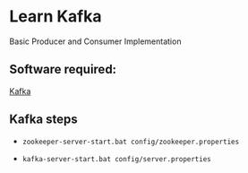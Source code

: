 # Learn Kafka
Basic Producer and Consumer Implementation

## Software required:

[Kafka](https://kafka.apache.org/downloads)

## Kafka steps
* `zookeeper-server-start.bat config/zookeeper.properties`

* `kafka-server-start.bat config/server.properties`
